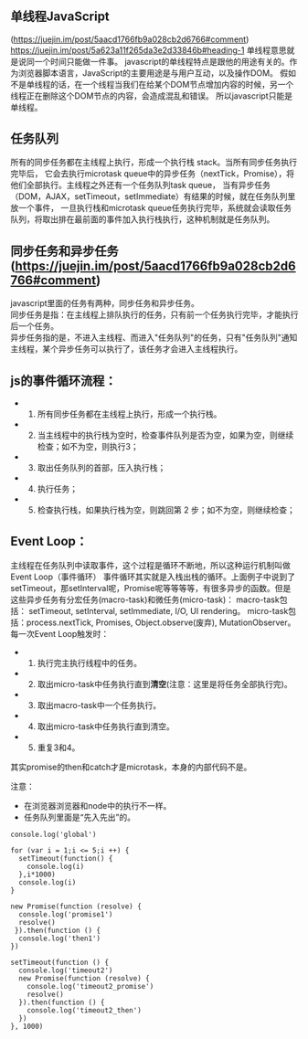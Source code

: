 # 

## 单线程JavaScript
(https://juejin.im/post/5aacd1766fb9a028cb2d6766#comment)
https://juejin.im/post/5a623a11f265da3e2d33846b#heading-1
单线程意思就是说同一个时间只能做一件事。
javascript的单线程特点是跟他的用途有关的。作为浏览器脚本语言，JavaScript的主要用途是与用户互动，以及操作DOM。
假如不是单线程的话，在一个线程当我们在给某个DOM节点增加内容的时候，另一个线程正在删除这个DOM节点的内容，会造成混乱和错误。
所以javascript只能是单线程。


## 任务队列

所有的同步任务都在主线程上执行，形成一个执行栈 stack。当所有同步任务执行完毕后，
它会去执行microtask queue中的异步任务（nextTick，Promise），将他们全部执行。主线程之外还有一个任务队列task queue，
当有异步任务（DOM，AJAX，setTimeout，setImmediate）有结果的时候，就在任务队列里放一个事件，
一旦执行栈和microtask queue任务执行完毕，系统就会读取任务队列，将取出排在最前面的事件加入执行栈执行，这种机制就是任务队列。
 
## 同步任务和异步任务(https://juejin.im/post/5aacd1766fb9a028cb2d6766#comment)

javascript里面的任务有两种，同步任务和异步任务。  
同步任务是指：在主线程上排队执行的任务，只有前一个任务执行完毕，才能执行后一个任务。    
异步任务指的是，不进入主线程、而进入"任务队列"的任务，只有"任务队列"通知主线程，某个异步任务可以执行了，该任务才会进入主线程执行。   




## js的事件循环流程：
 
- 1. 所有同步任务都在主线程上执行，形成一个执行栈。
- 2. 当主线程中的执行栈为空时，检查事件队列是否为空，如果为空，则继续检查；如不为空，则执行3；
- 3. 取出任务队列的首部，压入执行栈；
- 4. 执行任务；
- 5. 检查执行栈，如果执行栈为空，则跳回第 2 步；如不为空，则继续检查；
 

 
 
## Event Loop：
主线程在任务队列中读取事件，这个过程是循环不断地，所以这种运行机制叫做Event Loop（事件循环）
事件循环其实就是入栈出栈的循环。上面例子中说到了setTimeout，那setInterval呢，Promise呢等等等等，有很多异步的函数。但是这些异步任务有分宏任务(macro-task)和微任务(micro-task)：
macro-task包括： setTimeout, setInterval, setImmediate, I/O, UI rendering。 
micro-task包括：process.nextTick, Promises, Object.observe(废弃), MutationObserver。
每一次Event Loop触发时：

- 1. 执行完主执行线程中的任务。
- 2. 取出micro-task中任务执行直到**清空**(注意：这里是将任务全部执行完)。
- 3. 取出macro-task中一个任务执行。
- 4. 取出micro-task中任务执行直到清空。
- 5. 重复3和4。

其实promise的then和catch才是microtask，本身的内部代码不是。

注意：
- 在浏览器浏览器和node中的执行不一样。   
- 任务队列里面是“先入先出”的。    
 
 
```
console.log('global')

for (var i = 1;i <= 5;i ++) {
  setTimeout(function() {
    console.log(i)
  },i*1000)
  console.log(i)
}

new Promise(function (resolve) {
  console.log('promise1')
  resolve()
 }).then(function () {
  console.log('then1')
})

setTimeout(function () {
  console.log('timeout2')
  new Promise(function (resolve) {
    console.log('timeout2_promise')
    resolve()
  }).then(function () {
    console.log('timeout2_then')
  })
}, 1000)
 

```
 
 
 
 
 
 
 